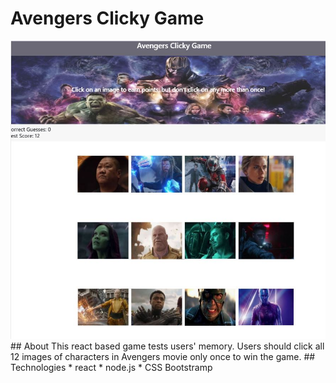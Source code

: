 # Avengers Clicky Game
<img src=public/images/demo.JPG width:700px>
## About
This react based game tests users' memory. Users should click all 12 images of characters in Avengers movie only once to win the game.
## Technologies
* react
* node.js
* CSS Bootstramp
